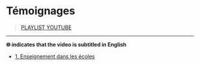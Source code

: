 # Témoignages

> [PLAYLIST YOUTUBE](https://www.youtube.com/playlist?list=PLrSOXFDHBtfFlEp6sKRrTAVzzuld7-TsC)

---

**🌐 indicates that the video is subtitled in English**

+ [1. Enseignement dans les écoles](https://www.youtube.com/watch?v=EkrjVAV_ASw)
